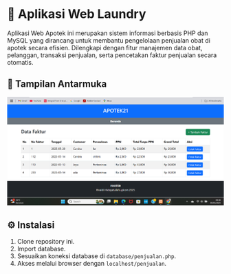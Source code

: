 # 🧺 Aplikasi Web Laundry

Aplikasi Web Apotek ini merupakan sistem informasi berbasis PHP dan MySQL yang dirancang untuk membantu pengelolaan penjualan obat di apotek secara efisien. Dilengkapi dengan fitur manajemen data obat, pelanggan, transaksi penjualan, serta pencetakan faktur penjualan secara otomatis.

## 📸 Tampilan Antarmuka

![Tampilan Aplikasi](gambar/image.png)

## ⚙️ Instalasi
1. Clone repository ini.
2. Import database.
3. Sesuaikan koneksi database di `database/penjualan.php`.
4. Akses melalui browser dengan `localhost/penjualan`.

